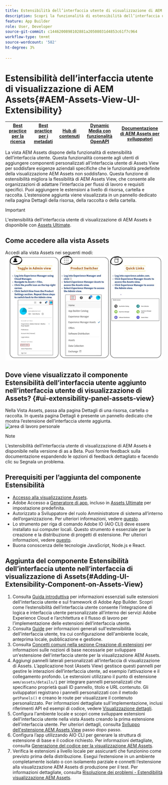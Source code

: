 ```yaml
---
title: Estensibilità dell’interfaccia utente di visualizzazione di AEM Assets
description: Scopri la funzionalità di estensibilità dell’interfaccia utente di AEM Assets View. L’interfaccia utente di AEM Assets View consente di aggiungere componenti personalizzati dell’interfaccia utente per soddisfare esigenze aziendali specifiche.
feature: App Builder
role: User, Developer
source-git-commit: c1446200898102881a20508031d4853c61f7c964
workflow-type: tm+mt
source-wordcount: '582'
ht-degree: 3%

---
```


# Estensibilità dell’interfaccia utente di visualizzazione di AEM Assets{#AEM-Assets-View-UI-Extensibility}

| [Best practice per la ricerca](/help/assets/search-best-practices.md) | [Best practice per i metadati](/help/assets/metadata-best-practices.md) | [Hub di contenuti](/help/assets/product-overview.md) | [Dynamic Media con funzionalità OpenAPI](/help/assets/dynamic-media-open-apis-overview.md) | [Documentazione di AEM Assets per sviluppatori](https://developer.adobe.com/experience-cloud/experience-manager-apis/) |
| ------------- | --------------------------- |---------|----|-----|

La vista AEM Assets dispone della funzionalità di estensibilità dell’interfaccia utente. Questa funzionalità consente agli utenti di aggiungere componenti personalizzati all’interfaccia utente di Assets View per soddisfare esigenze aziendali specifiche che le funzionalità predefinite della visualizzazione AEM Assets non soddisfano. Questa funzione di estensibilità migliora la flessibilità di AEM Assets View, che consente alle organizzazioni di adattare l’interfaccia per flussi di lavoro e requisiti specifici.
Puoi aggiungere le estensioni a livello di risorsa, cartella e raccolta. L’estensione aggiunta viene visualizzata in un pannello dedicato nella pagina Dettagli della risorsa, della raccolta o della cartella.

>[!IMPORTANT]
> L&#39;estensibilità dell&#39;interfaccia utente di visualizzazione di AEM Assets è disponibile con [Assets Ultimate](/help/assets/assets-ultimate-overview.md).

## <a id="1"></a> Come accedere alla vista Assets

Accedi alla vista Assets nei seguenti modi:
![access-assets-view-ui](/help/assets/assets/access-assets-view.jpg)

## Dove viene visualizzato il componente Estensibilità dell’interfaccia utente aggiunto nell’interfaccia utente di visualizzazione di Assets? {#ui-extensibility-panel-assets-view}

Nella Vista Assets, passa alla pagina Dettagli di una risorsa, cartella o raccolta. In questa pagina Dettagli è presente un pannello dedicato che mostra l’estensione dell’interfaccia utente aggiunta.
![area di lavoro personale](/help/assets/assets/my-workspace-assets-view3.png)

>[!NOTE]
>
> L’estensibilità dell’interfaccia utente di visualizzazione di AEM Assets è disponibile nella versione di as a Beta. Puoi fornire feedback sulla documentazione espandendo le opzioni di feedback dettagliato e facendo clic su Segnala un problema.

## Prerequisiti per l’aggiunta del componente Estensibilità

* [Accesso alla visualizzazione Assets](#1).
* Adobe Accesso a [Generatore di app](https://developer.adobe.com/app-builder/docs/overview/), incluso in [Assets Ultimate](/help/assets/assets-ultimate-overview.md) per impostazione predefinita.
* Autorizzato a Sviluppatore del ruolo Amministratore di sistema all’interno dell’organizzazione. Per ulteriori informazioni, vedere [questo](https://developer.adobe.com/uix/docs/guides/get-access/).
* Lo strumento per riga di comando Adobe IO (AIO CLI) deve essere installato sui computer locali. Questo strumento è essenziale per la creazione e la distribuzione di progetti di estensione. Per ulteriori informazioni, vedere [questo](https://developer.adobe.com/app-builder/docs/getting_started/#local-environment-set-up).
* Buona conoscenza delle tecnologie JavaScript, Node.js e React.

## Aggiunta del componente Estensibilità dell’interfaccia utente nell’interfaccia di visualizzazione di Assets{#Adding-UI-Extensibility-Component-on-Assets-View}

1. Consulta [Guida introduttiva](https://developer.adobe.com/uix/docs/getting-started/) per informazioni essenziali sulle estensioni dell&#39;interfaccia utente e sul framework di Adobe App Builder. Scopri come l’estensibilità dell’interfaccia utente consente l’integrazione di logica e interfaccia utente personalizzate all’interno dei servizi Adobe Experience Cloud e l’architettura e il flusso di lavoro per l’implementazione delle estensioni dell’interfaccia utente.
1. Consulta [Guide](https://developer.adobe.com/uix/docs/guides/) per informazioni generali sull&#39;estensibilità dell&#39;interfaccia utente, tra cui configurazione dell&#39;ambiente locale, anteprima locale, pubblicazione e gestione.
1. Consulta [Concetti comuni nella sezione Creazione di estensioni](https://developer.adobe.com/uix/docs/services/aem-assets-view/api/commons/) per informazioni sulle nozioni di base necessarie per sviluppare un&#39;estensione dell&#39;interfaccia utente per la visualizzazione AEM Assets.
1. Aggiungi pannelli laterali personalizzati all’interfaccia di visualizzazione di Assets. L’applicazione host (Assets View) gestisce questi pannelli per gestire le interazioni dell’interfaccia utente, ad esempio l’attivazione e il collegamento profondo. Le estensioni utilizzano il punto di estensione `aem/assets/details/1` per integrare pannelli personalizzati che specificano proprietà quali ID pannello, titolo e URL contenuto. Gli sviluppatori registrano i pannelli personalizzati con il metodo `getPanels()` e creano le route per visualizzare il contenuto personalizzato. Per informazioni dettagliate sull&#39;implementazione, inclusi riferimenti API ed esempi di codice, vedere [Visualizzazione dettagli](https://developer.adobe.com/uix/docs/services/aem-assets-view/api/details-view/).
1. Configura l&#39;ambiente locale e scopri come sviluppare estensioni dell&#39;interfaccia utente nella vista Assets creando la prima estensione dell&#39;interfaccia utente. Per ulteriori dettagli, consulta [Sviluppo dell&#39;estensione AEM Assets View](https://developer.adobe.com/uix/docs/services/aem-assets-view/extension-development/) passo dopo passo.
1. Configura l’app utilizzando AIO CLI per generare la struttura di estensione di base e il codice richiesto. Per informazioni dettagliate, consulta [Generazione del codice per la visualizzazione AEM Assets](https://developer.adobe.com/uix/docs/services/aem-assets-view/code-generation/).
1. Verifica le estensioni a livello locale per assicurarti che funzionino come previsto prima della distribuzione. Esegui l’estensione in un ambiente completamente isolato o con isolamento parziale e connetti l’estensione alla visualizzazione AEM Assets di produzione per il test. Per informazioni dettagliate, consulta [Risoluzione dei problemi - Estendibilità visualizzazione AEM Assets](https://developer.adobe.com/uix/docs/services/aem-assets-view/debug/).


